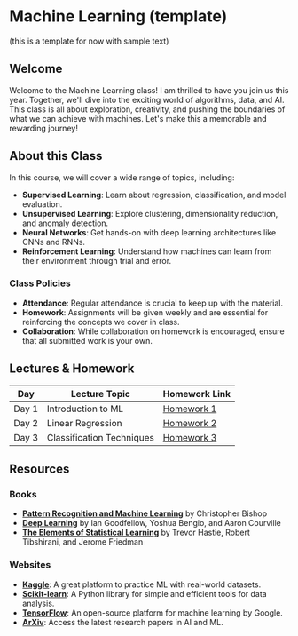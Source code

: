 # Machine Learning (template)

(this is a template for now with sample text)

## Welcome

Welcome to the Machine Learning class! I am thrilled to have you join us this year. Together, we'll dive into the exciting world of algorithms, data, and AI. This class is all about exploration, creativity, and pushing the boundaries of what we can achieve with machines. Let's make this a memorable and rewarding journey!

## About this Class

In this course, we will cover a wide range of topics, including:

- **Supervised Learning**: Learn about regression, classification, and model evaluation.
- **Unsupervised Learning**: Explore clustering, dimensionality reduction, and anomaly detection.
- **Neural Networks**: Get hands-on with deep learning architectures like CNNs and RNNs.
- **Reinforcement Learning**: Understand how machines can learn from their environment through trial and error.

### Class Policies

- **Attendance**: Regular attendance is crucial to keep up with the material.
- **Homework**: Assignments will be given weekly and are essential for reinforcing the concepts we cover in class.
- **Collaboration**: While collaboration on homework is encouraged, ensure that all submitted work is your own.

## Lectures & Homework

| Day   | Lecture Topic            | Homework Link             |
|-------|--------------------------|---------------------------|
| Day 1 | Introduction to ML        | [Homework 1](#)           |
| Day 2 | Linear Regression         | [Homework 2](#)           |
| Day 3 | Classification Techniques | [Homework 3](#)           |

## Resources

### Books

- **[Pattern Recognition and Machine Learning](https://www.springer.com/gp/book/9780387310732)** by Christopher Bishop
- **[Deep Learning](https://www.deeplearningbook.org/)** by Ian Goodfellow, Yoshua Bengio, and Aaron Courville
- **[The Elements of Statistical Learning](https://web.stanford.edu/~hastie/ElemStatLearn/)** by Trevor Hastie, Robert Tibshirani, and Jerome Friedman

### Websites

- **[Kaggle](https://www.kaggle.com/)**: A great platform to practice ML with real-world datasets.
- **[Scikit-learn](https://scikit-learn.org/)**: A Python library for simple and efficient tools for data analysis.
- **[TensorFlow](https://www.tensorflow.org/)**: An open-source platform for machine learning by Google.
- **[ArXiv](https://arxiv.org/)**: Access the latest research papers in AI and ML.
